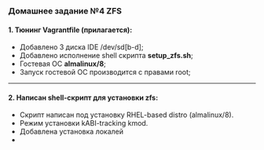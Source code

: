### Домашнее задание №4 ZFS
#### 1. Тюнинг Vagrantfile (прилагается):
* Добавлено 3 диска IDE /dev/sd[b-d];
* Добавлено исполнение shell скрипта __setup_zfs.sh__;
* Гостевая ОС __almalinux/8__;
* Запуск гостевой ОС производится с правами root;
____
#### 2. Написан shell-скрипт для установки zfs:
* Скрипт написан под установку RHEL-based distro (almalinux/8).
* Режим установки kABI-tracking kmod.
* Добавлена установка локалей
* 
